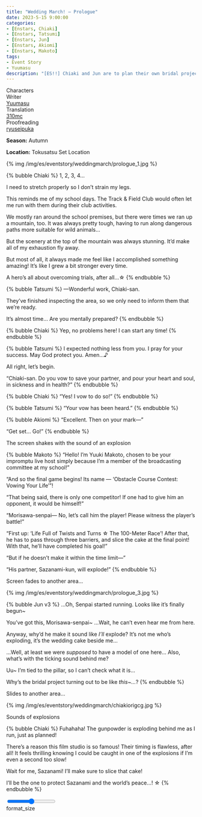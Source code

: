 ```yaml
---
title: "Wedding March! – Prologue"
date: 2023-5-15 9:00:00
categories:
- [Enstars, Chiaki]
- [Enstars, Tatsumi]
- [Enstars, Jun]
- [Enstars, Akiomi]
- [Enstars, Makoto]
tags:
- Event Story
- Yuumasu
description: "[ES!!] Chiaki and Jun are to plan their own bridal project. They head off to have a “Bridal Field Trip” along with people willing to help them with the project."
---
```

<div class="three-wrapper" style="--storyColor:#5ac189;--storyColor-rgb:90,193,137;--storyColor-h:147.4;--storyColor-s:45.4%;--storyColor-l:55.5%;">
    <div class="info-area">
        <div class="info">
            <div class="info-item characters">
                <div class="label">
                    Characters
                </div>
                <div class="value">
                <a href="/categories/Enstars/Chiaki" character="Chiaki"></a>
                <a href="/categories/Enstars/Tatsumi" character="Tatsumi"></a>
                <a href="/categories/Enstars/Akiomi" character="Akiomi"></a>
                <a href="/categories/Enstars/Makoto" character="Makoto"></a>
                <a href="/categories/Enstars/Jun" character="Jun"></a>
                </div>
            </div>
            <div class="info-item one">
                <div class="label">
                    Writer
                </div>
                <div class="value">
                    <a href="/tags/Yuumasu/">Yuumasu</a>
                </div>
            </div>
            <div class="info-item two">
                <div class="label">
                    Translation
                </div>
                <div class="value">
                    <a href="/about">310mc</a>
                </div>
            </div>
            <div class="info-item three">
                <div class="label">
                   Proofreading
                </div>
                <div class="value">
                    <a href="https://ryuseipuka.notion.site/proofed-by-ryuseipuka-020757643ea94baabea5e7d21f325a8b" target="_blank">ryuseipuka</a>
                </div>
            </div>
        </div>
    </div>
</div>

<!-- more -->

<div class="msr-season autumn">
    <p><span><b>Season:</b> Autumn</span></p>
</div>

<div class="msr-location">
    <p><span><b>Location:</b> Tokusatsu Set Location</span></p>
</div>

{% img /img/es/eventstory/weddingmarch/prologue_1.jpg %}

{% bubble Chiaki %}
1, 2, 3, 4…

I need to stretch properly so I don’t strain my legs.

This reminds me of my school days. The Track &amp; Field Club would often let me run with them during their club activities.

We mostly ran around the school premises, but there were times we ran up a mountain, too. It was always pretty tough, having to run along dangerous paths more suitable for wild animals…

But the scenery at the top of the mountain was always stunning. It’d make all of my exhaustion fly away.

But most of all, it always made me feel like I accomplished something amazing! It’s like I grew a bit stronger every time.

A hero’s all about overcoming trials, after all…☆
{% endbubble %}

{% bubble Tatsumi %}
—Wonderful work, Chiaki-san.

They’ve finished inspecting the area, so we only need to inform them that we’re ready.

It’s almost time… Are you mentally prepared?
{% endbubble %}

{% bubble Chiaki %}
Yep, no problems here! I can start any time!
{% endbubble %}

{% bubble Tatsumi %}
I expected nothing less from you. I pray for your success. May God protect you. Amen…♪

All right, let’s begin.

“Chiaki-san. Do you vow to save your partner, and pour your heart and soul, in sickness and in health?”
{% endbubble %}

{% bubble Chiaki %}
“Yes! I vow to do so!”
{% endbubble %}

{% bubble Tatsumi %}
“Your vow has been heard.”
{% endbubble %}

{% bubble Akiomi %}
“Excellent. Then on your mark—”

“Get set… Go!”
{% endbubble %}

<div class="msr-narration">
    <p>The screen shakes with the sound of an explosion</p>
</div>

{% bubble Makoto %}
“Hello! I’m Yuuki Makoto, chosen to be your impromptu live host simply because I’m a member of the broadcasting committee at my school!”

“And so the final game begins! Its name — ‘Obstacle Course Contest: Vowing Your Life’”!

“That being said, there is only one competitor! If one had to give him an opponent, it would be himself!”

“Morisawa-senpai— No, let’s call him the player! Please witness the player’s battle!”

“First up: ‘Life Full of Twists and Turns ☆ The 100-Meter Race’! After that, he has to pass through three barriers, and slice the cake at the final point! With that, he’ll have completed his goal!”

“But if he doesn’t make it within the time limit—”

“His partner, Sazanami-kun, will explode!”
{% endbubble %}

<div class="msr-narration">
    <p>Screen fades to another area…</p>
</div>

{% img /img/es/eventstory/weddingmarch/prologue_3.jpg %}

{% bubble Jun v3 %}
…Oh, Senpai started running. Looks like it’s finally begun~

You’ve got this, Morisawa-senpai~ …Wait, he can’t even hear me from here.

Anyway, why’d he make it sound like *I’ll* explode? It’s not me who’s exploding, it’s the wedding cake beside me…

…Well, at least we were <em>supposed</em> to have a model of one here… Also, what’s with the ticking sound behind me?

Uu~ I’m tied to the pillar, so I can’t check what it is…

Why’s the bridal project turning out to be like *this~…*?
{% endbubble %}

<div class="msr-narration">
    <p>Slides to another area…</p>
</div>

{% img /img/es/eventstory/weddingmarch/chiakiorigcg.jpg %}

<div class="msr-narration">
    <p>Sounds of explosions</p>
</div>

{% bubble Chiaki %}
Fuhahaha! The gunpowder is exploding behind me as I run, just as planned!

There’s a reason this film studio is so famous! Their timing is flawless, after all! It feels thrilling knowing I could be caught in one of the explosions if I’m even a second too slow!

Wait for me, Sazanami! I’ll make sure to slice that cake!

I’ll be the one to protect Sazanami and the world’s peace…! ☆
{% endbubble %}

<div class="navigation2">
    <div class="toolbar-wrapper">
        <div class="slider-container">
            <input type="range" min="1" max="5" value="3" class="slider">
        </div>
        <div class="toolbar">
            <a target="_blank" href="/translations" class="home-button" title="Translations Masterlist"><i class="fa fa-home"></i></a>
            <div class="toolbar__section">
                <a id="sliderDrop">
                    <span class="material-icons-round" title="Text Size">format_size</span>
                </a>
            </div>
            <a target="_blank" href="/wedding_march" title="Index"><i class="fa fa-star"></i></a>
            <a href="/wedding_march/white_diamond" title="Next Chapter: White Diamond"><i class="fa fa-arrow-right"></i></a>
            <a href="#top" class="top-arrow" title="Back to Top"><i class="fa fa-arrow-up"></i></a>
        </div>
    </div>
</div>
